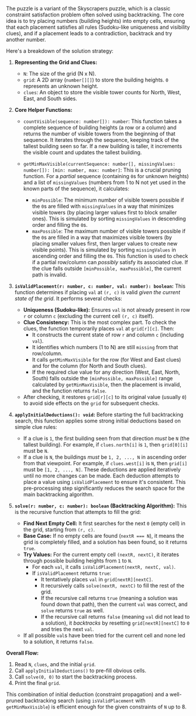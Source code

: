 The puzzle is a variant of the Skyscrapers puzzle, which is a classic constraint satisfaction problem often solved using backtracking. The core idea is to try placing numbers (building heights) into empty cells, ensuring that each placement satisfies all rules (Sudoku-like uniqueness and visibility clues), and if a placement leads to a contradiction, backtrack and try another number.

Here's a breakdown of the solution strategy:

1.  **Representing the Grid and Clues:**
    *   `N`: The size of the grid (N x N).
    *   `grid`: A 2D array (`number[][]`) to store the building heights. `0` represents an unknown height.
    *   `clues`: An object to store the visible tower counts for North, West, East, and South sides.

2.  **Core Helper Functions:**

    *   `countVisible(sequence: number[]): number`: This function takes a complete sequence of building heights (a row or a column) and returns the number of visible towers from the beginning of that sequence. It iterates through the sequence, keeping track of the tallest building seen so far. If a new building is taller, it increments the visible count and updates the tallest building.

    *   `getMinMaxVisible(currentSequence: number[], missingValues: number[]): [min: number, max: number]`: This is a crucial pruning function. For a *partial* sequence (containing `0`s for unknown heights) and a list of `missingValues` (numbers from 1 to N not yet used in the known parts of the sequence), it calculates:
        *   `minPossible`: The minimum number of visible towers possible if the `0`s are filled with `missingValues` in a way that minimizes visible towers (by placing larger values first to block smaller ones). This is simulated by sorting `missingValues` in descending order and filling the `0`s.
        *   `maxPossible`: The maximum number of visible towers possible if the `0`s are filled in a way that maximizes visible towers (by placing smaller values first, then larger values to create new visible points). This is simulated by sorting `missingValues` in ascending order and filling the `0`s.
        This function is used to check if a partial row/column can *possibly* satisfy its associated clue. If the clue falls outside `[minPossible, maxPossible]`, the current path is invalid.

3.  **`isValidPlacement(r: number, c: number, val: number): boolean`:**
    This function determines if placing `val` at `(r, c)` is valid *given the current state of the grid*. It performs several checks:
    *   **Uniqueness (Sudoku-like):** Ensures `val` is not already present in row `r` or column `c` (excluding the current cell `(r, c)` itself).
    *   **Clue Consistency:** This is the most complex part. To check the clues, the function temporarily places `val` at `grid[r][c]`. Then:
        *   It constructs the current state of row `r` and column `c` (including `val`).
        *   It identifies which numbers (1 to N) are still `missing` from that row/column.
        *   It calls `getMinMaxVisible` for the row (for West and East clues) and for the column (for North and South clues).
        *   If the required clue value for any direction (West, East, North, South) falls outside the `[minPossible, maxPossible]` range calculated by `getMinMaxVisible`, then the placement is invalid, and the function returns `false`.
    *   After checking, it restores `grid[r][c]` to its original value (usually `0`) to avoid side effects on the `grid` for subsequent checks.

4.  **`applyInitialDeductions(): void`:**
    Before starting the full backtracking search, this function applies some strong initial deductions based on simple clue rules:
    *   If a clue is `1`, the first building seen from that direction *must* be `N` (the tallest building). For example, if `clues.north[i]` is `1`, then `grid[0][i]` must be `N`.
    *   If a clue is `N`, the buildings *must* be `1, 2, ..., N` in ascending order from that viewpoint. For example, if `clues.west[i]` is `N`, then `grid[i]` must be `[1, 2, ..., N]`.
    These deductions are applied iteratively until no more changes can be made. Each deduction attempts to place a value using `isValidPlacement` to ensure it's consistent. This pre-processing step significantly reduces the search space for the main backtracking algorithm.

5.  **`solve(r: number, c: number): boolean` (Backtracking Algorithm):**
    This is the recursive function that attempts to fill the grid:
    *   **Find Next Empty Cell:** It first searches for the next `0` (empty cell) in the grid, starting from `(r, c)`.
    *   **Base Case:** If no empty cells are found (`nextR === N`), it means the grid is completely filled, and a solution has been found, so it returns `true`.
    *   **Try Values:** For the current empty cell `(nextR, nextC)`, it iterates through possible building heights from `1` to `N`.
        *   For each `val`, it calls `isValidPlacement(nextR, nextC, val)`.
        *   If `isValidPlacement` returns `true`:
            *   It tentatively places `val` in `grid[nextR][nextC]`.
            *   It recursively calls `solve(nextR, nextC)` to fill the rest of the grid.
            *   If the recursive call returns `true` (meaning a solution was found down that path), then the current `val` was correct, and `solve` returns `true` as well.
            *   If the recursive call returns `false` (meaning `val` did not lead to a solution), it *backtracks* by resetting `grid[nextR][nextC]` to `0` and tries the next `val`.
    *   If all possible `val`s have been tried for the current cell and none led to a solution, it returns `false`.

**Overall Flow:**
1.  Read `N`, `clues`, and the initial `grid`.
2.  Call `applyInitialDeductions()` to pre-fill obvious cells.
3.  Call `solve(0, 0)` to start the backtracking process.
4.  Print the final `grid`.

This combination of initial deduction (constraint propagation) and a well-pruned backtracking search (using `isValidPlacement` with `getMinMaxVisible`) is efficient enough for the given constraints of `N` up to 8.